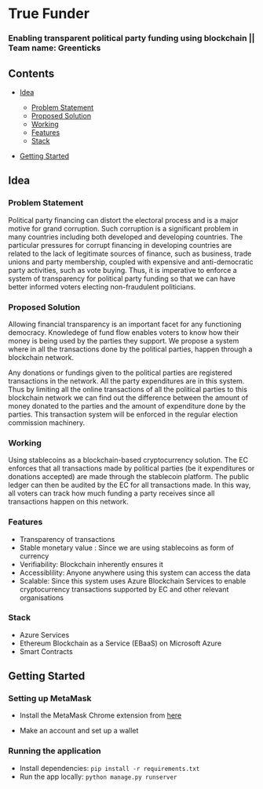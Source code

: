 # True Funder

### Enabling transparent political party funding using blockchain || Team name: Greenticks


## Contents

* [Idea](#idea)  
  * [Problem Statement](#problem-statement)
  * [Proposed Solution](#proposed-solution)
  * [Working](#working)
  * [Features](#features)
  * [Stack](#stack)

* [Getting Started](#getting-started)

## Idea

### Problem Statement

Political party financing can distort the electoral process and is a major motive for grand corruption. Such corruption is a significant problem in many countries including both developed and developing countries.
The particular pressures for corrupt financing in developing countries are related to the lack of legitimate sources of finance, such as business, trade unions and party membership, coupled with expensive and anti-democratic party activities, such as vote buying. Thus, it is imperative to enforce a system of transparency for political party funding so that we can have better informed voters electing non-fraudulent politicians.

### Proposed Solution

Allowing financial transparency is an important facet for any functioning democracy. Knowledege of fund flow enables voters to know how their money is being used by the parties they support. We propose a system where in all the transactions done by the political parties, happen through a blockchain network.

Any donations or fundings given to the political parties are registered transactions in the network. All the party expenditures are in this system. Thus by limiting all the online transactions of all the political parties to this blockchain network we can find out the difference between the amount of money donated to the parties and the amount of expenditure done by the parties. This transaction system will be enforced in the regular election commission machinery.

### Working

Using stablecoins as a blockchain-based cryptocurrency solution. The EC enforces that all transactions made by political parties (be it expenditures or donations accepted) are made through the stablecoin platform. The public ledger can then be audited by the EC for all transactions made. In this way, all voters can track how much funding a party receives since all transactions happen on this network.

### Features

* Transparency of transactions
* Stable monetary value : Since we are using stablecoins as form of currency
* Verifiability: Blockchain inherently ensures it
* Accessiblility: Anyone anywhere using this system can access the data
* Scalable: Since this system uses Azure Blockchain Services to enable cryptocurrency transactions supported by EC and other relevant organisations


### Stack

* Azure Services
* Ethereum Blockchain as a Service (EBaaS) on Microsoft Azure
* Smart Contracts

## Getting Started

### Setting up MetaMask
* Install the MetaMask Chrome extension from  [here](https://chrome.google.com/webstore/detail/metamask/nkbihfbeogaeaoehlefnkodbefgpgknn)

* Make an account and set up a wallet

### Running the application

* Install dependencies: `pip install -r requirements.txt`
* Run the app locally: `python manage.py runserver`
